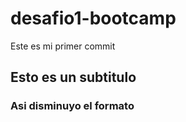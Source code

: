 # desafio1-bootcamp

Este es mi primer commit
## Esto es un subtitulo
### Asi disminuyo el formato

